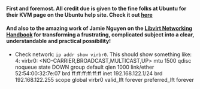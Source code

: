 #### First and foremost. All credit due is given to the fine folks at Ubuntu for their KVM page on the Ubuntu help site. Check it out [here](https://help.ubuntu.com/community/KVM)
#### And also to the amazing work of Jamie Nguyen on the [Libvirt Networking Handbook](https://jamielinux.com/docs/libvirt-networking-handbook/#libvirt-networking-handbook) for transforming a frustrating, complicated subject into a clear, understandable and practical possibility! 




- Check network: `ip addr show virbr0`. This should show something like: 4: virbr0: <NO-CARRIER,BROADCAST,MULTICAST,UP> mtu 1500 qdisc noqueue state DOWN group default qlen 1000
    link/ether 52:54:00:32:7e:07 brd ff:ff:ff:ff:ff:ff
    inet 192.168.122.1/24 brd 192.168.122.255 scope global virbr0
       valid_lft forever preferred_lft forever
